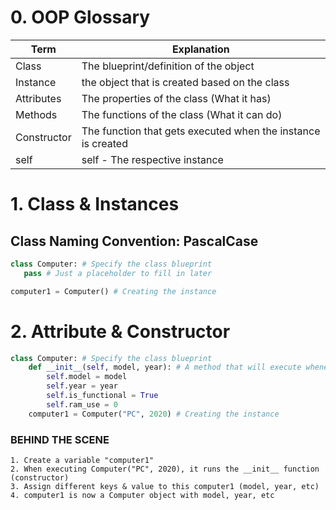 # 0. OOP Glossary
| Term | Explanation |
|------|-------------|
| Class | The blueprint/definition of the object|
| Instance|the object that is created based on the class|
|Attributes| The properties of the class (What it has)
|Methods |  The functions of the class (What it can do)
|Constructor|The function that gets executed when the instance is created |
| self | self - The respective instance |


# 1. Class & Instances
## Class Naming Convention: PascalCase
```py
class Computer: # Specify the class blueprint
   pass # Just a placeholder to fill in later

computer1 = Computer() # Creating the instance 
```

# 2. Attribute & Constructor
```py
class Computer: # Specify the class blueprint
    def __init__(self, model, year): # A method that will execute whenever the instance is instantiated
        self.model = model 
        self.year = year
        self.is_functional = True
        self.ram_use = 0
    computer1 = Computer("PC", 2020) # Creating the instance 
```
### BEHIND THE SCENE
    1. Create a variable "computer1" 
    2. When executing Computer("PC", 2020), it runs the __init__ function (constructor)
    3. Assign different keys & value to this computer1 (model, year, etc)
    4. computer1 is now a Computer object with model, year, etc
